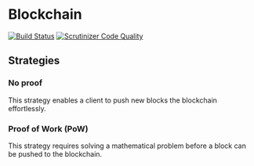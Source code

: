 # Blockchain

[![Build Status](https://travis-ci.org/TiMESPLiNTER/blockchain.svg?branch=master)](https://travis-ci.org/TiMESPLiNTER/blockchain) [![Scrutinizer Code Quality](https://scrutinizer-ci.com/g/TiMESPLiNTER/proxy-mock/badges/quality-score.png?b=master)](https://scrutinizer-ci.com/g/TiMESPLiNTER/blockchain/?branch=master)

## Strategies

### No proof

This strategy enables a client to push new blocks the blockchain effortlessly.

### Proof of Work (PoW)

This strategy requires solving a mathematical problem before a block can be pushed to the blockchain.